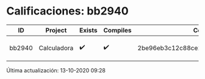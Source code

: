# Calificaciones: bb2940
|ID|Project|Exists|Compiles|CommitHash|CommitDate|CheckDate|Comments|
|-|-|-|-|-|-|-|-|
|bb2940|Calculadora|✔️|✔️|2be96eb3c12c88ce2e7ca157cfb174561eb74ca1|11-10-2020 20:54:38|13-10-2020 09:28:40|NULL|

Última actualización: 13-10-2020 09:28